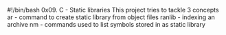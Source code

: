 #!/bin/bash
0x09. C - Static libraries
This project tries to tackle 3 concepts
ar - command to create static library from object files
ranlib - indexing an archive
nm - commands used to list symbols stored in as static library
